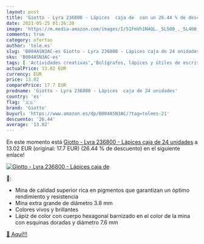 ```yaml
---
layout: post
title: 'Giotto - Lyra 236800 - Lápices  caja de  con un 26.44 % de descuento'
date: 2021-05-25 01:26:20
image: 'https://m.media-amazon.com/images/I/51FmVh1N4QL._SL500_._SL400_.jpg'
comments: true
category: ofertas
author: 'tole.es'
slug: 'B004ASN3AC-es Giotto - Lyra 236800 - Lápices caja de 24 unidades'
sku: 'B004ASN3AC-es'
tags: [ 'Actividades creativas','Bolígrafos, lápices y útiles de escritura','Juguetes','Juguetes y juegos','Lápices','Lápices de colores para niños','Lápices de madera','Material de escritura y dibujo para niños','Oficina y papelería','giotto','lápices', ]
actualPrice: 13.02 EUR
currency: EUR
price: 13.02
comparePrice: 17.7 EUR
prodname: 'Giotto - Lyra 236800 - Lápices  caja de 24 unidades'
country: 'es'
flag: '🇪🇸'
brand: 'Giotto'
buyurl: 'https://www.amazon.es/dp/B004ASN3AC/?tag=tolees-21'
descuento: '26.44'
average: '13.02'
---
```


En este momento está [Giotto - Lyra 236800 - Lápices  caja de 24 unidades](https://www.amazon.es/dp/B004ASN3AC/?tag=tolees-21) a 13.02 EUR (original: 17.7 EUR) (26.44 %  de descuento) en el siguiente enlace!

[![Giotto - Lyra 236800 - Lápices  caja de ](https://m.media-amazon.com/images/I/51FmVh1N4QL._SL500_._SL400_.jpg)](https://www.amazon.es/dp/B004ASN3AC/?tag=tolees-21)

🔎:

- Mina de calidad superior rica en pigmentos que garantizan un óptimo rendimiento y resistencia
- Mina extra grande de diámetro 3.8 mm
- Colores vivos y brillantes
- Lápiz de color con cuerpo hexagonal barnizado en el color de la mina con esquinas doradas y diámetro 7.6 mm

[🛒 Aquí!!!](https://www.amazon.es/dp/B004ASN3AC/?tag=tolees-21)
